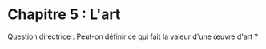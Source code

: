 # Chapitre 5 : L'art

Question directrice : Peut-on définir ce qui fait la valeur d'une œuvre d'art ?

<script>subPages()</script>